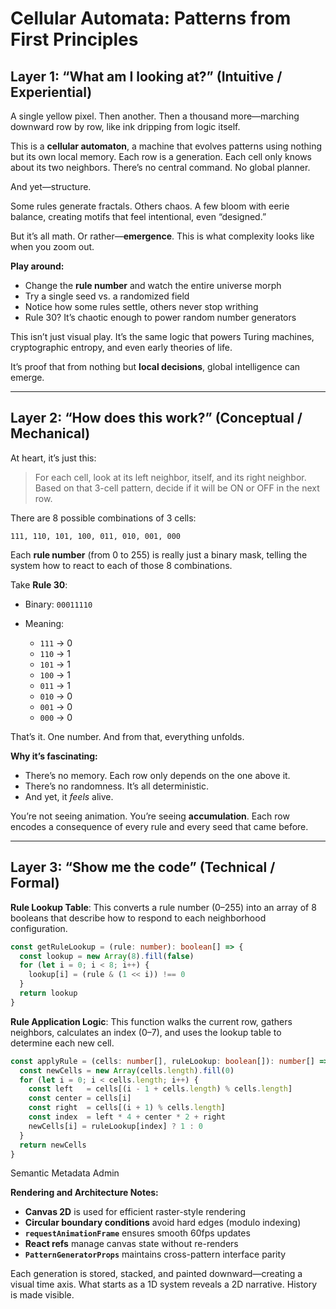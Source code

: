 # Cellular Automata: Patterns from First Principles

## Layer 1: “What am I looking at?” (Intuitive / Experiential)

A single yellow pixel. Then another. Then a thousand more—marching downward row by row, like ink dripping from logic itself.

This is a **cellular automaton**, a machine that evolves patterns using nothing but its own local memory. Each row is a generation. Each cell only knows about its two neighbors. There’s no central command. No global planner.

And yet—structure.

Some rules generate fractals. Others chaos. A few bloom with eerie balance, creating motifs that feel intentional, even “designed.”

But it’s all math. Or rather—**emergence**.
This is what complexity looks like when you zoom out.

**Play around:**

* Change the **rule number** and watch the entire universe morph
* Try a single seed vs. a randomized field
* Notice how some rules settle, others never stop writhing
* Rule 30? It’s chaotic enough to power random number generators

This isn’t just visual play. It’s the same logic that powers Turing machines, cryptographic entropy, and even early theories of life.

It’s proof that from nothing but **local decisions**, global intelligence can emerge.

---

## Layer 2: “How does this work?” (Conceptual / Mechanical)

At heart, it’s just this:

> For each cell, look at its left neighbor, itself, and its right neighbor.
> Based on that 3-cell pattern, decide if it will be ON or OFF in the next row.

There are 8 possible combinations of 3 cells:

```
111, 110, 101, 100, 011, 010, 001, 000
```

Each **rule number** (from 0 to 255) is really just a binary mask, telling the system how to react to each of those 8 combinations.

Take **Rule 30**:

* Binary: `00011110`
* Meaning:

  * `111` → 0
  * `110` → 1
  * `101` → 1
  * `100` → 1
  * `011` → 1
  * `010` → 0
  * `001` → 0
  * `000` → 0

That’s it. One number. And from that, everything unfolds.

**Why it’s fascinating:**

* There’s no memory. Each row only depends on the one above it.
* There’s no randomness. It’s all deterministic.
* And yet, it *feels* alive.

You’re not seeing animation. You’re seeing **accumulation**. Each row encodes a consequence of every rule and every seed that came before.

---

## Layer 3: “Show me the code” (Technical / Formal)

**Rule Lookup Table**:
This converts a rule number (0–255) into an array of 8 booleans that describe how to respond to each neighborhood configuration.

```ts
const getRuleLookup = (rule: number): boolean[] => {
  const lookup = new Array(8).fill(false)
  for (let i = 0; i < 8; i++) {
    lookup[i] = (rule & (1 << i)) !== 0
  }
  return lookup
}
```

**Rule Application Logic**:
This function walks the current row, gathers neighbors, calculates an index (0–7), and uses the lookup table to determine each new cell.

```ts
const applyRule = (cells: number[], ruleLookup: boolean[]): number[] => {
  const newCells = new Array(cells.length).fill(0)
  for (let i = 0; i < cells.length; i++) {
    const left   = cells[(i - 1 + cells.length) % cells.length]
    const center = cells[i]
    const right  = cells[(i + 1) % cells.length]
    const index  = left * 4 + center * 2 + right
    newCells[i] = ruleLookup[index] ? 1 : 0
  }
  return newCells
}
```

Semantic Metadata Admin

**Rendering and Architecture Notes:**

* **Canvas 2D** is used for efficient raster-style rendering
* **Circular boundary conditions** avoid hard edges (modulo indexing)
* **`requestAnimationFrame`** ensures smooth 60fps updates
* **React refs** manage canvas state without re-renders
* **`PatternGeneratorProps`** maintains cross-pattern interface parity

Each generation is stored, stacked, and painted downward—creating a visual time axis. What starts as a 1D system reveals a 2D narrative. History is made visible.
